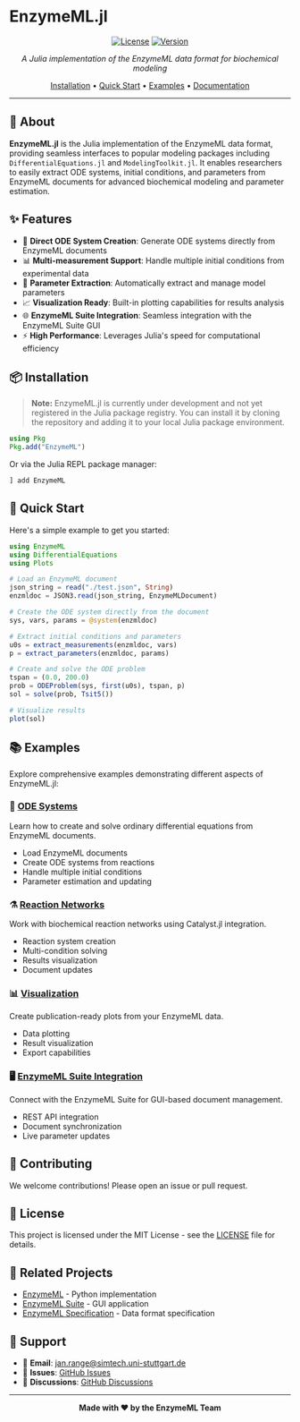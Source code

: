 # EnzymeML.jl

<div align="center">

[![License](https://img.shields.io/badge/license-MIT-green)](LICENSE)
[![Version](https://img.shields.io/badge/version-0.1.0-orange)](Project.toml)

*A Julia implementation of the EnzymeML data format for biochemical modeling*

[Installation](#installation) • [Quick Start](#quick-start) • [Examples](#examples) • [Documentation](#documentation)

</div>

---

## 🧬 About

**EnzymeML.jl** is the Julia implementation of the EnzymeML data format, providing seamless interfaces to popular modeling packages including `DifferentialEquations.jl` and `ModelingToolkit.jl`. It enables researchers to easily extract ODE systems, initial conditions, and parameters from EnzymeML documents for advanced biochemical modeling and parameter estimation.

## ✨ Features

- 🔄 **Direct ODE System Creation**: Generate ODE systems directly from EnzymeML documents
- 📊 **Multi-measurement Support**: Handle multiple initial conditions from experimental data
- 🎯 **Parameter Extraction**: Automatically extract and manage model parameters
- 📈 **Visualization Ready**: Built-in plotting capabilities for results analysis
- 🌐 **EnzymeML Suite Integration**: Seamless integration with the EnzymeML Suite GUI
- ⚡ **High Performance**: Leverages Julia's speed for computational efficiency

## 📦 Installation

> **Note:** EnzymeML.jl is currently under development and not yet registered in the Julia package registry. You can install it by cloning the repository and adding it to your local Julia package environment.

```julia
using Pkg
Pkg.add("EnzymeML")
```

Or via the Julia REPL package manager:
```julia
] add EnzymeML
```

## 🚀 Quick Start

Here's a simple example to get you started:

```julia
using EnzymeML
using DifferentialEquations
using Plots

# Load an EnzymeML document
json_string = read("./test.json", String)
enzmldoc = JSON3.read(json_string, EnzymeMLDocument)

# Create the ODE system directly from the document
sys, vars, params = @system(enzmldoc)

# Extract initial conditions and parameters
u0s = extract_measurements(enzmldoc, vars)
p = extract_parameters(enzmldoc, params)

# Create and solve the ODE problem
tspan = (0.0, 200.0)
prob = ODEProblem(sys, first(u0s), tspan, p)
sol = solve(prob, Tsit5())

# Visualize results
plot(sol)
```

## 📚 Examples

Explore comprehensive examples demonstrating different aspects of EnzymeML.jl:

### 🔬 [ODE Systems](./examples/odes/)

Learn how to create and solve ordinary differential equations from EnzymeML documents.

- Load EnzymeML documents
- Create ODE systems from reactions
- Handle multiple initial conditions
- Parameter estimation and updating

### ⚗️ [Reaction Networks](./examples/reactions/)

Work with biochemical reaction networks using Catalyst.jl integration.

- Reaction system creation
- Multi-condition solving
- Results visualization
- Document updates

### 📊 [Visualization](./examples/visualize/)

Create publication-ready plots from your EnzymeML data.

- Data plotting
- Result visualization
- Export capabilities

### 🖥️ [EnzymeML Suite Integration](./examples/suite/)

Connect with the EnzymeML Suite for GUI-based document management.

- REST API integration
- Document synchronization
- Live parameter updates

## 🤝 Contributing

We welcome contributions! Please open an issue or pull request.

## 📄 License

This project is licensed under the MIT License - see the [LICENSE](LICENSE) file for details.

## 🔗 Related Projects

- [EnzymeML](https://github.com/EnzymeML/EnzymeML) - Python implementation
- [EnzymeML Suite](https://github.com/EnzymeML/enzymeml-suite) - GUI application
- [EnzymeML Specification](https://github.com/EnzymeML/enzymeml-specifications) - Data format specification

## 💬 Support

- 📧 **Email**: [jan.range@simtech.uni-stuttgart.de](mailto:jan.range@simtech.uni-stuttgart.de)
- 🐛 **Issues**: [GitHub Issues](https://github.com/EnzymeML/EnzymeML.jl/issues)
- 💬 **Discussions**: [GitHub Discussions](https://github.com/EnzymeML/EnzymeML.jl/discussions)

---

<div align="center">
<strong>Made with ❤️ by the EnzymeML Team</strong>
</div>
